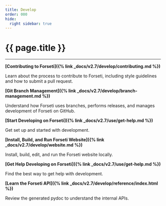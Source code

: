 ```yaml
---
title: Develop
order: 000
hide:
  right sidebar: true
---
```


# {{ page.title }}

---

**[Contributing to Forseti]({% link _docs/v2.7/develop/contributing.md %})**

Learn about the process to contribute to Forseti, including style guidelines and how to submit
a pull request.

**[Git Branch Management]({% link _docs/v2.7/develop/branch-management.md %})**

Understand how Forseti uses branches, performs releases, and manages development of Forseti on
GitHub.

**[Start Developing on Forseti]({% link _docs/v2.7/use/get-help.md %})**

Get set up and started with development.

**[Install, Build, and Run Forseti Website]({% link _docs/v2.7/develop/website.md %})**

Install, build, edit, and run the Forseti website locally.

**[Get Help Developing on Forseti]({% link _docs/v2.7/use/get-help.md %})**

Find the best way to get help with development.

**[Learn the Forseti API]({% link _docs/v2.7/develop/reference/index.html %})**

Review the generated pydoc to understand the internal APIs.
